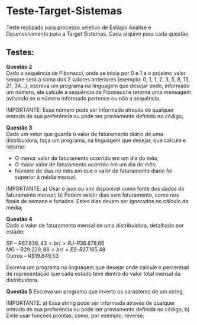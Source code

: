# Teste-Target-Sistemas
Teste realizado para processo seletivo de Estágio Análise e Desenvolvimento para a Target Sistemas.
Cada arquivo para cada questão.

## Testes:
**Questão 2**<br />
Dado a sequência de Fibonacci, onde se inicia por 0 e 1 e o próximo valor sempre será a soma dos 2 valores anteriores (exemplo: 0, 1, 1, 2, 3, 5, 8, 13, 21, 34...), escreva um programa na linguagem que desejar onde, informado um número, ele calcule a sequência de Fibonacci e retorne uma mensagem avisando se o número informado pertence ou não a sequência.

IMPORTANTE:
Esse número pode ser informado através de qualquer entrada de sua preferência ou pode ser previamente definido no código;

**Questão 3**<br />
Dado um vetor que guarda o valor de faturamento diário de uma distribuidora, faça um programa, na linguagem que desejar, que calcule e retorne:
- O menor valor de faturamento ocorrido em um dia do mês;
- O maior valor de faturamento ocorrido em um dia do mês;
- Número de dias no mês em que o valor de faturamento diário foi superior à média mensal.

IMPORTANTE:
a) Usar o json ou xml disponível como fonte dos dados do faturamento mensal;
b) Podem existir dias sem faturamento, como nos finais de semana e feriados. Estes dias devem ser ignorados no cálculo da média;

**Questão 4**<br />
Dado o valor de faturamento mensal de uma distribuidora, detalhado por estado:

SP – R$67.836,43<br />
RJ – R$36.678,66<br />
MG – R$29.229,88<br />
ES – R$27.165,48<br />
Outros – R$19.849,53<br />

Escreva um programa na linguagem que desejar onde calcule o percentual de representação que cada estado teve dentro do valor total mensal da distribuidora.

**Questão 5**
Escreva um programa que inverta os caracteres de um string.

IMPORTANTE:
a) Essa string pode ser informada através de qualquer entrada de sua preferência ou pode ser previamente definida no código;
b) Evite usar funções prontas, como, por exemplo, reverse;